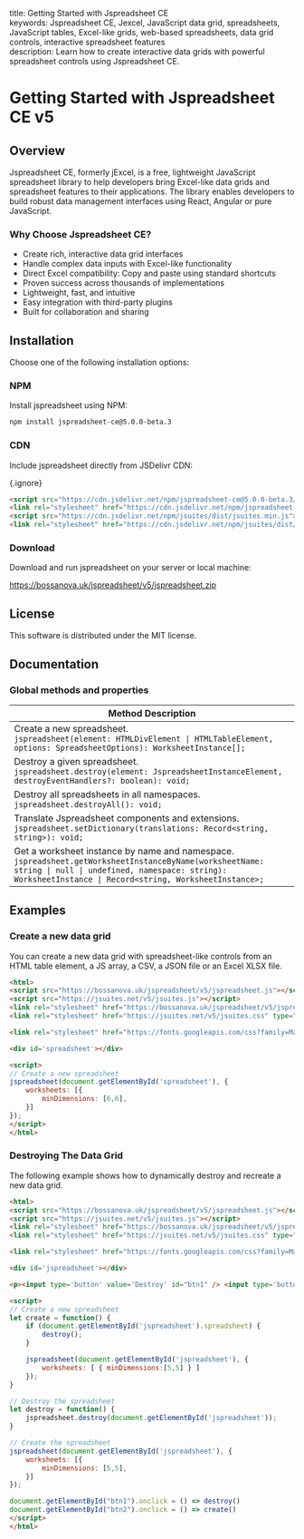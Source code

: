 title: Getting Started with Jspreadsheet CE  
keywords: Jspreadsheet CE, Jexcel, JavaScript data grid, spreadsheets, JavaScript tables, Excel-like grids, web-based spreadsheets, data grid controls, interactive spreadsheet features  
description: Learn how to create interactive data grids with powerful spreadsheet controls using Jspreadsheet CE.

# Getting Started with Jspreadsheet CE v5

## Overview

Jspreadsheet CE, formerly jExcel, is a free, lightweight JavaScript spreadsheet library to help developers bring Excel-like data grids and spreadsheet features to their applications. The library enables developers to build robust data management interfaces using React, Angular or pure JavaScript.

### Why Choose Jspreadsheet CE?

- Create rich, interactive data grid interfaces
- Handle complex data inputs with Excel-like functionality
- Direct Excel compatibility: Copy and paste using standard shortcuts
- Proven success across thousands of implementations
- Lightweight, fast, and intuitive
- Easy integration with third-party plugins
- Built for collaboration and sharing
 


## Installation

Choose one of the following installation options:

### NPM

Install jspreadsheet using NPM:

```bash
npm install jspreadsheet-ce@5.0.0-beta.3
```

### CDN

Include jspreadsheet directly from JSDelivr CDN:

{.ignore}
```html
<script src="https://cdn.jsdelivr.net/npm/jspreadsheet-ce@5.0.0-beta.3/dist/index.min.js"></script>
<link rel="stylesheet" href="https://cdn.jsdelivr.net/npm/jspreadsheet-ce@5.0.0-beta.3/dist/jspreadsheet.min.css" type="text/css" />
<script src="https://cdn.jsdelivr.net/npm/jsuites/dist/jsuites.min.js"></script>
<link rel="stylesheet" href="https://cdn.jsdelivr.net/npm/jsuites/dist/jsuites.min.css" type="text/css" />
```

### Download

Download and run jspreadsheet on your server or local machine:

https://bossanova.uk/jspreadsheet/v5/jspreadsheet.zip


## License

This software is distributed under the MIT license.


## Documentation

### Global methods and properties

| Method Description                                                                                                                       |
|------------------------------------------------------------------------------------------------------------------------------------------|
| Create a new spreadsheet.<br/>`jspreadsheet(element: HTMLDivElement \| HTMLTableElement, options: SpreadsheetOptions): WorksheetInstance[];`                                                     |
| Destroy a given spreadsheet.<br/>`jspreadsheet.destroy(element: JspreadsheetInstanceElement, destroyEventHandlers?: boolean): void;`                                     |
| Destroy all spreadsheets in all namespaces.<br/>`jspreadsheet.destroyAll(): void;`                                                              |
| Translate Jspreadsheet components and extensions.<br/>`jspreadsheet.setDictionary(translations: Record<string, string>): void;`                                 |
| Get a worksheet instance by name and namespace.<br/>`jspreadsheet.getWorksheetInstanceByName(worksheetName: string \| null \| undefined, namespace: string): WorksheetInstance \| Record<string, WorksheetInstance>;` |


## Examples

### Create a new data grid

You can create a new data grid with spreadsheet-like controls from an HTML table element, a JS array, a CSV, a JSON file or an Excel XLSX file.  

```html
<html>
<script src="https://bossanova.uk/jspreadsheet/v5/jspreadsheet.js"></script>
<script src="https://jsuites.net/v5/jsuites.js"></script>
<link rel="stylesheet" href="https://bossanova.uk/jspreadsheet/v5/jspreadsheet.css" type="text/css" />
<link rel="stylesheet" href="https://jsuites.net/v5/jsuites.css" type="text/css" />

<link rel="stylesheet" href="https://fonts.googleapis.com/css?family=Material+Icons" />

<div id='spreadsheet'></div>

<script>
// Create a new spreadsheet
jspreadsheet(document.getElementById('spreadsheet'), {
    worksheets: [{
        minDimensions: [6,6],
    }]
});
</script>
</html>
```

### Destroying The Data Grid

The following example shows how to dynamically destroy and recreate a new data grid. 

```html
<html>
<script src="https://bossanova.uk/jspreadsheet/v5/jspreadsheet.js"></script>
<script src="https://jsuites.net/v5/jsuites.js"></script>
<link rel="stylesheet" href="https://bossanova.uk/jspreadsheet/v5/jspreadsheet.css" type="text/css" />
<link rel="stylesheet" href="https://jsuites.net/v5/jsuites.css" type="text/css" />

<link rel="stylesheet" href="https://fonts.googleapis.com/css?family=Material+Icons" />

<div id='jspreadsheet'></div>

<p><input type='button' value='Destroy' id="btn1" /> <input type='button' value='Create' id="btn2" /></p>

<script>
// Create a new spreadsheet
let create = function() {
    if (document.getElementById('jspreadsheet').spreadsheet) {
        destroy();
    }

    jspreadsheet(document.getElementById('jspreadsheet'), {
    	worksheets: [ { minDimensions:[5,5] } ]
    });
}

// Destroy the spreadsheet
let destroy = function() {
    jspreadsheet.destroy(document.getElementById('jspreadsheet'));
}

// Create the spreadsheet
jspreadsheet(document.getElementById('jspreadsheet'), {
    worksheets: [{
        minDimensions: [5,5],
    }]
});

document.getElementById("btn1").onclick = () => destroy()
document.getElementById("btn2").onclick = () => create()
</script>
</html>
```
